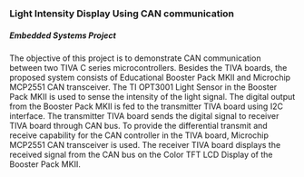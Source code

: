### Light Intensity Display Using CAN communication

##### Embedded Systems Project

  The objective of this project is to demonstrate CAN communication between two TIVA C series microcontrollers. Besides the TIVA boards, the proposed system consists of Educational Booster Pack MKII and Microchip MCP2551 CAN transceiver. The TI OPT3001 Light Sensor in the Booster Pack MKII is used to sense the intensity of the light signal. The digital output from the Booster Pack MKII is fed to the transmitter TIVA board using I2C interface. The transmitter TIVA board sends the digital signal to receiver TIVA board through CAN bus. To provide the differential transmit and receive capability for the CAN controller in the TIVA board, Microchip MCP2551 CAN transceiver is used. The receiver TIVA board displays the received signal from the CAN bus on the Color TFT LCD Display of the Booster Pack MKII.
